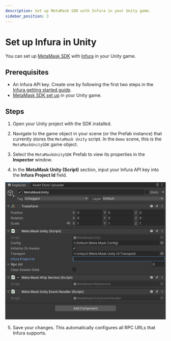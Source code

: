 ```yaml
---
description: Set up MetaMask SDK with Infura in your Unity game.
sidebar_position: 3
---
```


# Set up Infura in Unity

You can set up [MetaMask SDK](../../concepts/sdk/index.md) with [Infura](https://docs.infura.io/) in
your Unity game.

## Prerequisites

- An Infura API key.
  Create one by following the first two steps in the
  [Infura getting started guide](https://docs.infura.io/getting-started).
- [MetaMask SDK set up](../connect/set-up-sdk/gaming/unity.md) in your Unity game.

## Steps

1. Open your Unity project with the SDK installed.

2. Navigate to the game object in your scene (or the Prefab instance) that currently stores the
    `MetaMask Unity` script.
    In the `Demo` scene, this is the `MetaMaskUnitySDK` game object.

3. Select the `MetaMaskUnitySDK` Prefab to view its properties in the **Inspector** window. 

4. In the **MetaMask Unity (Script)** section, input your Infura API key into the **Infura Project
    Id** field.

<p align="center">

![MetaMask Unity script](../../assets/unity-infura.png)

</p>

5. Save your changes.
    This automatically configures all RPC URLs that Infura supports.
